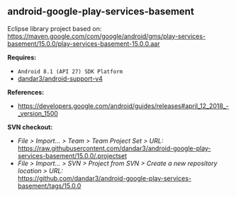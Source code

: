 ## android-google-play-services-basement

Eclipse library project based on:<br/>
https://maven.google.com/com/google/android/gms/play-services-basement/15.0.0/play-services-basement-15.0.0.aar

**Requires:**
- `Android 8.1 (API 27) SDK Platform`
- [dandar3/android-support-v4](https://github.com/dandar3/android-support-v4/tree/27.1.1)

**References:**
- https://developers.google.com/android/guides/releases#april_12_2018_-_version_1500

**SVN checkout:** 
- _File > Import... > Team > Team Project Set > URL:_<br/>
  https://raw.githubusercontent.com/dandar3/android-google-play-services-basement/15.0.0/.projectset
- _File > Import... > SVN > Project from SVN > Create a new repository location > URL:_<br/> 
  https://github.com/dandar3/android-google-play-services-basement/tags/15.0.0
